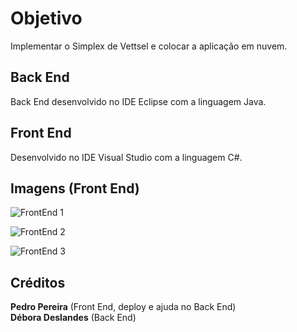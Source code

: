 # Objetivo

Implementar o Simplex de Vettsel e colocar a aplicação em nuvem.

## Back End

Back End desenvolvido no IDE Eclipse com a linguagem Java.

## Front End

Desenvolvido no IDE Visual Studio com a linguagem C#.

## Imagens (Front End)

![FrontEnd 1](https://imgur.com/bfTIGw6.png)

![FrontEnd 2](https://imgur.com/F1Fz3pA.png)

![FrontEnd 3](https://imgur.com/KboRzK7.png)

## Créditos

**Pedro Pereira** (Front End, deploy e ajuda no Back End)  
**Débora Deslandes** (Back End)
